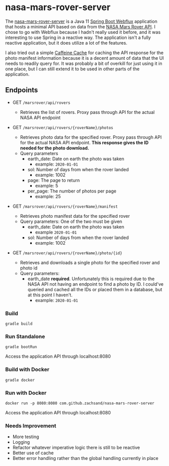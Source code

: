 # nasa-mars-rover-server
The [nasa-mars-rover-server](nasa-mars-rover-server) is a Java 11 [Spring Boot Webflux](https://docs.spring.io/spring-framework/docs/current/reference/html/web-reactive.html)
application that hosts a minimal API based on data from the [NASA Mars Rover API](https://api.nasa.gov/). I chose to go with Webflux because
I hadn't really used it before, and it was interesting to use Spring in a reactive way. The application isn't a fully 
reactive application, but it does utilize a lot of the features. 

I also tried out a simple [Caffeine Cache](https://github.com/ben-manes/caffeine) for caching the API response for the photo manifest information
because it is a decent amount of data that the UI needs to readily query for. It was probably a bit of overkill for just using it 
in one place, but I can still extend it to be used in other parts of the application. 

## Endpoints
- GET `/marsrover/api/rovers`
  - Retrieves the list of rovers. Proxy pass through API for the actual NASA API endpoint
    

- GET `/marsrover/api/rovers/{roverName}/photos`
  - Retrieves photo data for the specified rover. Proxy pass through API for the actual NASA API endpoint. **This response
    gives the ID needed for the photo download.**
  - Query parameters
      - earth_date: Date on earth the photo was taken 
          - example: `2020-01-01`
      - sol: Number of days from when the rover landed
          - example: 1002
      - page: The page to return
          - example: 5
      - per_page: The number of photos per page
          - example: 25
    

- GET `/marsrover/api/rovers/{roverName}/manifest`
  - Retrieves photo manifest data for the specified rover
  - Query parameters: One of the two must be given
      - earth_date: Date on earth the photo was taken
          - example `2020-01-01`
      - sol: Number of days from when the rover landed
        - example: 1002


- GET `/marsrover/api/rovers/{roverName}/photo/{id}`
  - Retrieves and downloads a single photo for the specified rover and photo id
  - Query parameters:
    - earth_date **required**. Unfortunately this is required due to the NASA API not having an endpoint to find a photo
      by ID. I could've queried and cached all the IDs or placed them in a database, but at this point I haven't. 
      - example: `2020-01-01`

### Build
```
gradle build
```

### Run Standalone
```
gradle bootRun
```
Access the application API through localhost:8080

### Build with Docker
```
gradle docker
```

### Run with Docker
```
docker run -p 8080:8080 com.github.zachsand/nasa-mars-rover-server
```
Access the application API through localhost:8080

### Needs Improvement
- More testing
- Logging
- Refactor whatever imperative logic there is still to be reactive
- Better use of cache
- Better error handling rather than the global handling currently in place
